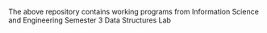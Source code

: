 The above repository contains working programs from Information Science and Engineering Semester 3 Data Structures Lab
